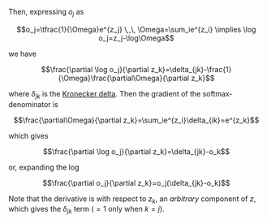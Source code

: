 Then, expressing $o_j$ as

$$o_j=\tfrac{1}{\Omega}e^{z_j} \,,\, \Omega=\sum_ie^{z_i} \implies \log o_j=z_j-\log\Omega$$

 we have

$$\frac{\partial \log o_j}{\partial z_k}=\delta_{jk}-\frac{1}{\Omega}\frac{\partial\Omega}{\partial z_k}$$

 where $\delta_{jk}$ is the [Kronecker delta](https://en.wikipedia.org/wiki/Kronecker_delta). Then the gradient of the softmax-denominator is

$$\frac{\partial\Omega}{\partial z_k}=\sum_ie^{z_i}\delta_{ik}=e^{z_k}$$

 which gives

$$\frac{\partial \log o_j}{\partial z_k}=\delta_{jk}-o_k$$

 or, expanding the log

$$\frac{\partial o_j}{\partial z_k}=o_j(\delta_{jk}-o_k)$$

 Note that the derivative is with respect to $z_k$, an _arbitrary_ component of $z$, which gives the $\delta_{jk}$ term ($=1$ only when $k=j$).

